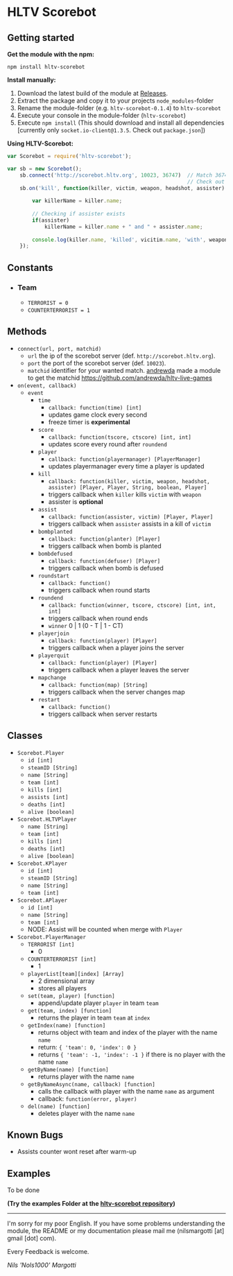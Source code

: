 # HLTV Scorebot

## Getting started

**Get the module with the npm:**
```
npm install hltv-scorebot
```

**Install manually:**

1. Download the latest build of the module at [Releases](https://github.com/Nols1000/hltv-scorebot/releases).
2. Extract the package and copy it to your projects `node_modules`-folder
3. Rename the module-folder (e.g. `hltv-scorebot-0.1.4`) to `hltv-scorebot`
4. Execute your console in the module-folder (`hltv-scorebot`)
5. Execute `npm install` (This should download and install all dependencies [currently only `socket.io-client@1.3.5`. Check out `package.json`]) 

**Using HLTV-Scorebot:**
```javascript
var Scorebot = require('hltv-scorebot');

var sb = new Scorebot();
    sb.connect('http://scorebot.hltv.org', 10023, 36747)  // Match 36747 was CLG vs eBettle at ESL One Cologne 2015
                                                          // Check out the helper-branch for example data
    sb.on('kill', function(killer, victim, weapon, headshot, assister) {
        
        var killerName = killer.name;
        
        // Checking if assister exists
        if(assister)
            killerName = killer.name + " and " + assister.name;  
        
        console.log(killer.name, 'killed', vicitim.name, 'with', weapon, headshot ? 'headshot' : '');
    });
```

## Constants

- ### Team
  - `TERRORIST = 0`
  - `COUNTERTERRORIST = 1`

## Methods

- `connect(url, port, matchid)`
    - `url` the ip of the scorebot server (def. `http://scorebot.hltv.org`).
    - `port` the port of the scorebot server (def. `10023`).
    - `matchid` identifier for your wanted match. [andrewda](https://github.com/andrewda) made a module to get the matchid <https://github.com/andrewda/hltv-live-games>
- `on(event, callback)`
    - `event`
       - `time`
          - `callback: function(time) [int]`
          - updates game clock every second 
          - freeze timer is **experimental**
       - `score`
          - `callback: function(tscore, ctscore) [int, int]`
          - updates score every round after `roundend`
       - `player`
          - `callback: function(playermanager) [PlayerManager]`
          - updates playermanager every time a player is updated
       - `kill`
          - `callback: function(killer, victim, weapon, headshot, assister) [Player, Player, String, boolean, Player]`
          - triggers callback when `killer` kills `victim` with `weapon`
          - assister is **optional**
       - `assist`
          - `callback: function(assister, victim) [Player, Player]`
          - triggers callback when `assister` assists in a kill of `victim`
       - `bombplanted`
          - `callback: function(planter) [Player]`
          - triggers callback when bomb is planted
       - `bombdefused`
          - `callback: function(defuser) [Player]`
          - triggers callback when bomb is defused
       - `roundstart`
          - `callback: function()`
          - triggers callback when round starts
       - `roundend`
          - `callback: function(winner, tscore, ctscore) [int, int, int]`
          - triggers callback when round ends
          - `winner` 0 | 1 (0 - T | 1 - CT)
       - `playerjoin`
          - `callback: function(player) [Player]`
          - triggers callback when a player joins the server
       - `playerquit`
          - `callback: function(player) [Player]`
          - triggers callback when a player leaves the server
       - `mapchange`
          - `callback: function(map) [String]`
          - triggers callback when the server changes map
       - `restart`
          - `callback: function()`
          - triggers callback when server restarts

## Classes

- `Scorebot.Player`
  - `id [int]`
  - `steamID [String]`
  - `name [String]`
  - `team [int]`
  - `kills [int] `
  - `assists [int]`
  - `deaths [int]`
  - `alive [boolean]`
- `Scorebot.HLTVPlayer`
  - `name [String]`
  - `team [int]`
  - `kills [int] `
  - `deaths [int]`
  - `alive [boolean]`
- `Scorebot.KPlayer`
  - `id [int]`
  - `steamID [String]`
  - `name [String]`
  - `team [int]`
- `Scorebot.APlayer`
  - `id [int]`
  - `name [String]`
  - `team [int]`
  - NODE: Assist will be counted when merge with `Player`
- `Scorebot.PlayerManager`
  - `TERRORIST [int]`
    - 0
  - `COUNTERTERRORIST [int]`
    - 1
  - `playerList[team][index] [Array]`
    - 2 dimensional array
    - stores all players
  - `set(team, player) [function]`
    - append/update player `player` in team `team`
  - `get(team, index) [function]`
    - returns the player in team `team` at `index`
  - `getIndex(name) [function]`
    - returns object with team and index of the player with the name `name`
    - return: `{ 'team': 0, 'index': 0 }`
    - returns `{ 'team': -1, 'index': -1 }` if there is no player with the name `name`
  - `getByName(name) [function]`
    - returns player with the name `name`
  - `getByNameAsync(name, callback) [function]`
    - calls the callback with player with the name `name` as argument
    - callback: `function(error, player)`
  - `del(name) [function]`
    - deletes player with the name `name`


## Known Bugs

- Assists counter wont reset after warm-up

## Examples

To be done 

**(Try the examples Folder at the [hltv-scorebot repository](https://github.com/Nols1000/hltv-scorebot))**

---

I'm sorry for my poor English. If you have some problems understanding the module, the README or my documentation please mail me (nilsmargotti [at] gmail [dot] com).

Every Feedback is welcome.

*Nils 'Nols1000' Margotti*

